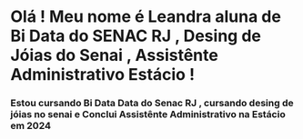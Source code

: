# Olá  ! Meu nome é Leandra  aluna de Bi Data do SENAC RJ , Desing de Jóias do Senai , Assistênte Administrativo Estácio !



### Estou cursando Bi Data Data do Senac RJ , cursando desing de jóias no senai e Conclui Assistênte Administrativo na Estácio em 2024
